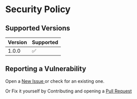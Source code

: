 # Security Policy

## Supported Versions

| Version | Supported          |
| ------- | ------------------ |
| 1.0.0   | :white_check_mark: |

## Reporting a Vulnerability

Open a <a href="https://github.com/ScarVite/Sort-Algorithm-Visualiser/issues"> New Issue </a> or check for an existing one.

Or Fix it yourself by Contributing and opening a <a href="https://github.com/ScarVite/Sort-Algorithm-Visualiser/compare"> Pull Request </a>
